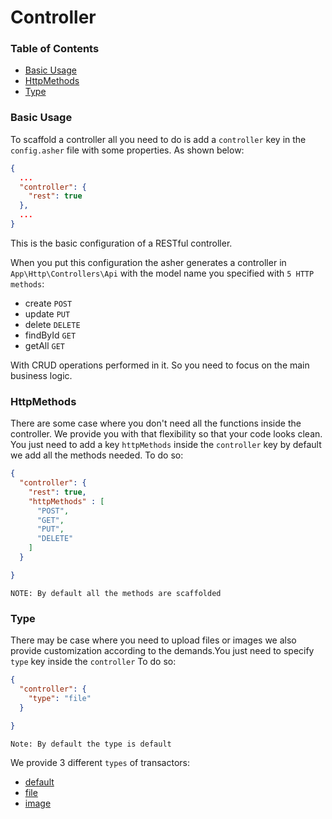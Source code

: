 # Controller

### Table of Contents

* [Basic Usage](#basic-usage)
* [HttpMethods](#httpmethods)
* [Type](#type)

### Basic Usage
To scaffold a controller all you need to do is add a `controller` key in the `config.asher` file with some properties. As shown below:
```json
{
  ...
  "controller": {
    "rest": true
  },
  ...
}
```
This is the basic configuration of a RESTful controller.

When you put this configuration the asher generates a controller in  `App\Http\Controllers\Api` with the model name you specified with `5 HTTP methods`:
* create `POST`
* update `PUT`
* delete `DELETE`
* findById `GET`
* getAll  `GET`

With CRUD operations performed in it. So you need to focus on the main business logic.

### HttpMethods

There are some case where you don't need all the functions inside the controller. We provide you with that flexibility so that your code looks clean. You just need to add a key `httpMethods` inside the `controller` key by default we add all the methods needed. To do so:
```json
{
  "controller": {
    "rest": true,
    "httpMethods" : [
      "POST",
      "GET",
      "PUT",
      "DELETE"
    ]   
  }

}
```

`NOTE: By default all the methods are scaffolded`

### Type
 
There may be case where you need to upload files or images we also provide customization according to the demands.You just need to specify `type` key inside the `controller` To do so:

```json
{
  "controller": {
    "type": "file"  
  }

}
```
`Note: By default the type is default`

We provide 3 different `types` of transactors:
* [default](#)
* [file](#)
* [image](#)